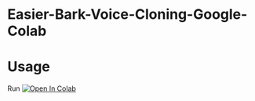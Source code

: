 # Easier-Bark-Voice-Cloning-Google-Colab

# Usage

Run <a target="_blank" href="https://colab.research.google.com/github/Nick088Official/Easier-Bark-Voice-Cloning-Google-Colab/blob/main/Bark_Voice_Cloning.ipynb">
  <img src="https://colab.research.google.com/assets/colab-badge.svg" alt="Open In Colab"/>
</a>
